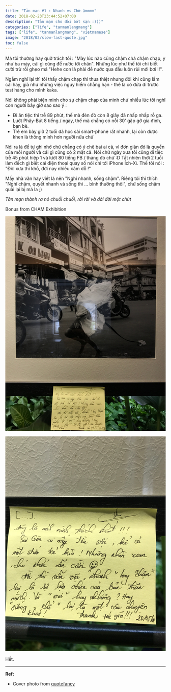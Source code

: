 ```yaml
---
title: "Tản mạn #1 : Nhanh vs Chờ-ậmmmm"
date: 2018-02-23T23:44:52+07:00
description: "Tản mạn cho đời bớt sạn :)))"
categories: ["life", "tanmanlangmang"]
tags: ["life", "tanmanlangmang", "vietnamese"]
image: "2018/02/slow-fast-quote.jpg"
toc: false
---
```


Má tôi thường hay quở trách tôi : "Mày lúc nào cũng chậm chà chậm chạp, y như ba
mày, cái gì cũng để nước tới chân". Những lúc như thế tôi chỉ biết cười
trừ rồi ghẹo má "Hehe con là phải để nước qua đầu luôn rùi mới bơi !!".

Ngẫm nghĩ lại thì tôi thấy chậm chạp thì thua thiệt nhưng đôi khi cũng lắm cái
hay, giả như những việc nguy hiểm chẳng hạn - thế là có đứa đi trước test hàng
cho mình kaka.

Nói không phải biện minh cho sự chậm chạp của mình chứ nhiều lúc tôi nghĩ con
người bây giờ sao sao ý :

- Đi ăn tiệc thì trễ 89 phút, thế mà đèn đỏ còn 8 giây đã nhấp nhấp rồ ga.
- Lướt Phây-Bút 8 tiếng / ngày, thế mà chẳng có nỗi 30' gặp gỡ gia đình, bạn bè.
- Trẻ em bây giờ 2 tuổi đã học sài smart-phone rất nhanh, lại còn được khen là thông minh hơn người nữa chứ

Nói ra là để tự ghi nhớ chứ chẳng có ý chê bai ai cả, vì đơn giản đó là quyền
của mỗi người và cái gì cũng có 2 mặt cả. Nói chứ ngày xưa tôi cũng đi tiệc trễ
45 phút hiệp 1 và lướt 80 tiếng FB / tháng đó chứ :D Tất nhiên thời 2 tuổi làm
đếch gì biết cái điện thoại quay số nói chi tới iPhone Ích-Xì. Thế tôi nói :
"Đời xưa thì khổ, đời nay nhiều cám dỗ !"

Mấy nhà văn hay viết là nên "Nghĩ nhanh, sống chậm". Riêng tôi thì thích "Nghĩ
chậm, quyết nhanh và sống thì ... bình thường thôi", chứ sống chậm quài lại bị má la ;)

*Tản mạn thành ra nó chuối chuối, rời rời và đời đời một chút*

Bonus from CHAM Exhibition

![cham1](/images/2018/05/cham1.jpg)

![cham2](/images/2018/05/cham2.jpg)

Hết.

-----------------------------

**Ref:**

- Cover photo from
  [quotefancy](https://quotefancy.com/quote/853250/Lil-Wayne-I-don-t-think-life-is-about-a-pace-living-slow-or-fast-I-think-you-just-live-y)

